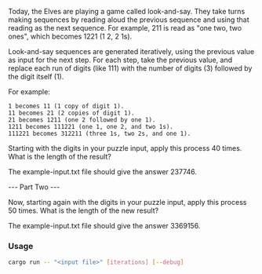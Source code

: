 Today, the Elves are playing a game called look-and-say. They take turns making sequences by reading aloud the previous sequence and using that reading as the next sequence. For example, 211 is read as "one two, two ones", which becomes 1221 (1 2, 2 1s).

Look-and-say sequences are generated iteratively, using the previous value as input for the next step. For each step, take the previous value, and replace each run of digits (like 111) with the number of digits (3) followed by the digit itself (1).

For example:

    1 becomes 11 (1 copy of digit 1).
    11 becomes 21 (2 copies of digit 1).
    21 becomes 1211 (one 2 followed by one 1).
    1211 becomes 111221 (one 1, one 2, and two 1s).
    111221 becomes 312211 (three 1s, two 2s, and one 1).

Starting with the digits in your puzzle input, apply this process 40 times. What is the length of the result?

The example-input.txt file should give the answer 237746.

--- Part Two ---

Now, starting again with the digits in your puzzle input, apply this process 50 times. What is the length of the new result?

The example-input.txt file should give the answer 3369156.

### Usage
```bash
cargo run -- "<input file>" [iterations] [--debug]
```